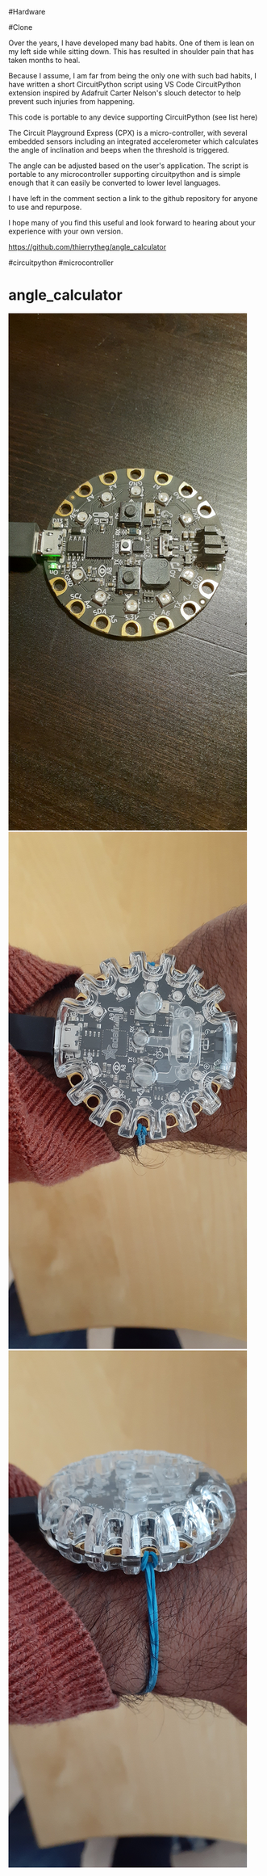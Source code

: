 #Hardware

#Clone

Over the years, I have developed many bad habits. One of them is lean on my left side while sitting down. This has resulted in shoulder pain that has taken months to heal. 

Because I assume, I am far from being the only one with such bad habits, I have written a short CircuitPython script using VS Code CircuitPython extension inspired by Adafruit Carter Nelson's slouch detector to help prevent such injuries from happening.

This code is portable to any device supporting CircuitPython (see list here)

The Circuit Playground Express (CPX) is a micro-controller, with several embedded sensors including an integrated accelerometer which calculates the angle of inclination and beeps when the threshold is triggered. 

The angle can be adjusted based on the user's application. The script is portable to any microcontroller supporting circuitpython and is simple enough that it can easily be converted to lower level languages.

I have left in the comment section a link to the github repository for anyone to use and repurpose.

I hope many of you find this useful and look forward to hearing about your experience with your own version.

https://github.com/thierrytheg/angle_calculator

#circuitpython #microcontroller


# angle_calculator
![](images/20211121_175400.jpg)
![](images/20211118_112433.jpg)
![](images/20211118_112443.jpg)







